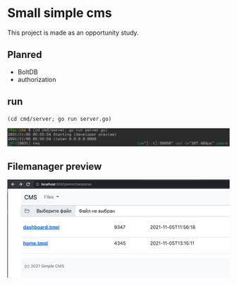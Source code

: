 # Small simple cms

This project is made as an opportunity study.

## Planred

- BoltDB
- authorization

## run
```
(cd cmd/server; go run server.go)
```
![tmpls](https://github.com/alexsuslov/cms/raw/main/cmd/server/static/images/run.jpg)


## Filemanager preview

![tmpls](https://github.com/alexsuslov/cms/raw/main/cmd/server/static/images/tmpls.jpg)

